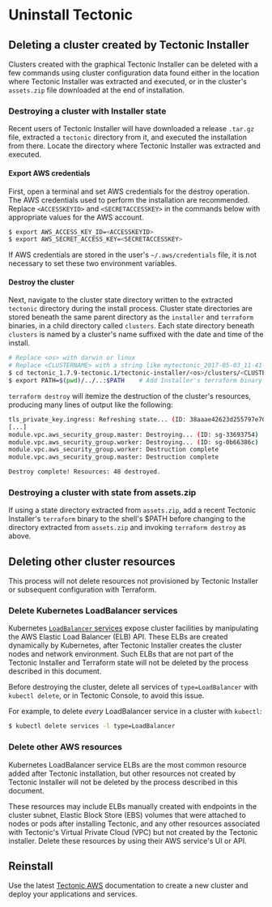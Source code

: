 # Uninstall Tectonic

## Deleting a cluster created by Tectonic Installer

Clusters created with the graphical Tectonic Installer can be deleted with a few commands using cluster configuration data found either in the location where Tectonic Installer was extracted and executed, or in the cluster's `assets.zip` file downloaded at the end of installation.

### Destroying a cluster with Installer state

Recent users of Tectonic Installer will have downloaded a release `.tar.gz` file, extracted a `tectonic` directory from it, and executed the installation from there. Locate the directory where Tectonic Installer was extracted and executed.

#### Export AWS credentials

First, open a terminal and set AWS credentials for the destroy operation. The AWS credentials used to perform the installation are recommended. Replace `<ACCESSKEYID>` and `<SECRETACCESSKEY>` in the commands below with appropriate values for the AWS account.

```bash
$ export AWS_ACCESS_KEY_ID=<ACCESSKEYID>
$ export AWS_SECRET_ACCESS_KEY=<SECRETACCESSKEY>
```

If AWS credentials are stored in the user's `~/.aws/credentials` file, it is not necessary to set these two environment variables.

#### Destroy the cluster

Next, navigate to the cluster state directory written to the extracted `tectonic` directory during the install process. Cluster state directories are stored beneath the same parent directory as the `installer` and `terraform` binaries, in a child directory called `clusters`. Each state directory beneath `clusters` is named by a cluster's name suffixed with the date and time of the install.

```bash
# Replace <os> with darwin or linux
# Replace <CLUSTERNAME> with a string like mytectonic_2017-05-03_11-41-02
$ cd tectonic_1.7.9-tectonic.1/tectonic-installer/<os>/clusters/<CLUSTERNAME>
$ export PATH=$(pwd)/../..:$PATH	# Add Installer's terraform binary to PATH
```

`terraform destroy` will itemize the destruction of the cluster's resources, producing many lines of output like the following:

```bash
tls_private_key.ingress: Refreshing state... (ID: 38aaae42623d255797e70602cf81b27574496fdf)
[...]
module.vpc.aws_security_group.master: Destroying... (ID: sg-33693754)
module.vpc.aws_security_group.worker: Destroying... (ID: sg-0b66386c)
module.vpc.aws_security_group.worker: Destruction complete
module.vpc.aws_security_group.master: Destruction complete

Destroy complete! Resources: 48 destroyed.
```

### Destroying a cluster with state from assets.zip

If using a state directory extracted from `assets.zip`, add a recent Tectonic Installer's `terraform` binary to the shell's $PATH before changing to the directory extracted from `assets.zip` and invoking `terraform destroy` as above.

## Deleting other cluster resources

This process will not delete resources not provisioned by Tectonic Installer or subsequent configuration with Terraform.

### Delete Kubernetes LoadBalancer services

Kubernetes [`LoadBalancer` services][k8s-lb] expose cluster facilities by manipulating the AWS Elastic Load Balancer (ELB) API. These ELBs are created dynamically by Kubernetes, after Tectonic Installer creates the cluster nodes and network environment. Such ELBs that are not part of the Tectonic Installer and Terraform state will not be deleted by the process described in this document.

Before destroying the cluster, delete all services of `type=LoadBalancer` with `kubectl delete`, or in Tectonic Console, to avoid this issue.

For example, to delete *every* LoadBalancer service in a cluster with `kubectl`:

```sh
$ kubectl delete services -l type=LoadBalancer
```

### Delete other AWS resources

Kubernetes LoadBalancer service ELBs are the most common resource added after Tectonic installation, but other resources not created by Tectonic Installer will not be deleted by the process described in this document.

These resources may include ELBs manually created with endpoints in the cluster subnet, Elastic Block Store (EBS) volumes that were attached to nodes or pods after installing Tectonic, and any other resources associated with Tectonic's Virtual Private Cloud (VPC) but not created by the Tectonic installer. Delete these resources by using their AWS service's UI or API.

## Reinstall

Use the latest [Tectonic AWS][install-aws] documentation to create a new cluster and deploy your applications and services.


[assets]: ../../admin/assets-zip.md
[install-aws]: index.md
[k8s-lb]: https://kubernetes.io/docs/user-guide/load-balancer/
